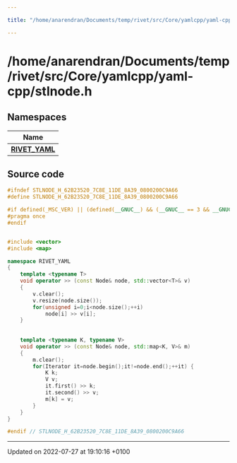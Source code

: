 ```yaml
---

title: "/home/anarendran/Documents/temp/rivet/src/Core/yamlcpp/yaml-cpp/stlnode.h"

---
```


# /home/anarendran/Documents/temp/rivet/src/Core/yamlcpp/yaml-cpp/stlnode.h



## Namespaces

| Name           |
| -------------- |
| **[RIVET_YAML](http://example.org/namespaces/namespacerivet__yaml/)**  |




## Source code

```cpp
#ifndef STLNODE_H_62B23520_7C8E_11DE_8A39_0800200C9A66
#define STLNODE_H_62B23520_7C8E_11DE_8A39_0800200C9A66

#if defined(_MSC_VER) || (defined(__GNUC__) && (__GNUC__ == 3 && __GNUC_MINOR__ >= 4) || (__GNUC__ >= 4)) // GCC supports "pragma once" correctly since 3.4
#pragma once
#endif


#include <vector>
#include <map>

namespace RIVET_YAML
{
    template <typename T>
    void operator >> (const Node& node, std::vector<T>& v)
    {
        v.clear();
        v.resize(node.size());
        for(unsigned i=0;i<node.size();++i)
            node[i] >> v[i];
    }
    
    
    template <typename K, typename V>
    void operator >> (const Node& node, std::map<K, V>& m)
    {
        m.clear();
        for(Iterator it=node.begin();it!=node.end();++it) {
            K k;
            V v;
            it.first() >> k;
            it.second() >> v;
            m[k] = v;
        }
    }
}

#endif // STLNODE_H_62B23520_7C8E_11DE_8A39_0800200C9A66
```


-------------------------------

Updated on 2022-07-27 at 19:10:16 +0100
